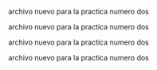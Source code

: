 archivo nuevo para la practica numero dos

archivo nuevo para la practica numero dos

archivo nuevo para la practica numero dos

archivo nuevo para la practica numero dos